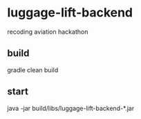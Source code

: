 # luggage-lift-backend
recoding aviation hackathon

## build

gradle clean build

## start

java -jar build/libs/luggage-lift-backend-*.jar